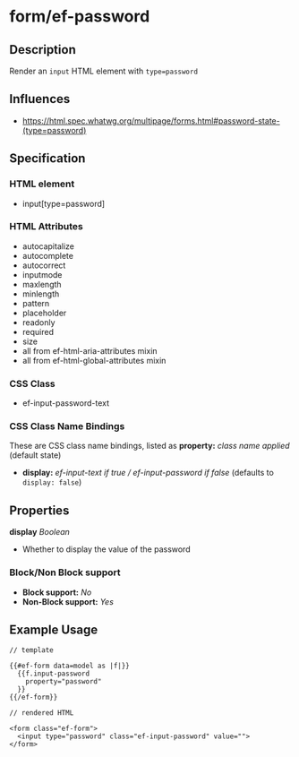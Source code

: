 # form/ef-password

## Description

Render an `input` HTML element with `type=password`



## Influences

* https://html.spec.whatwg.org/multipage/forms.html#password-state-(type=password)


## Specification

### HTML element

* input[type=password]


### HTML Attributes

* autocapitalize
* autocomplete
* autocorrect
* inputmode
* maxlength
* minlength
* pattern
* placeholder
* readonly
* required
* size
* all from ef-html-aria-attributes mixin
* all from ef-html-global-attributes mixin


### CSS Class

* ef-input-password-text


### CSS Class Name Bindings

These are CSS class name bindings, listed as **property:** *class name applied* (default state)

* **display:** *ef-input-text if true / ef-input-password if false* (defaults to `display: false`)



## Properties

**display** *Boolean*

* Whether to display the value of the password



### Block/Non Block support

* **Block support:** *No*
* **Non-Block support:** *Yes*


## Example Usage

```
// template

{{#ef-form data=model as |f|}}
  {{f.input-password
    property="password"
  }}
{{/ef-form}}

// rendered HTML

<form class="ef-form">
  <input type="password" class="ef-input-password" value="">
</form>
```
